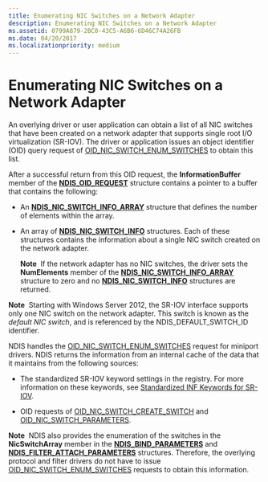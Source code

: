 ```yaml
---
title: Enumerating NIC Switches on a Network Adapter
description: Enumerating NIC Switches on a Network Adapter
ms.assetid: 0799A879-2BC0-43C5-A6B6-6D46C74A26FB
ms.date: 04/20/2017
ms.localizationpriority: medium
---
```


# Enumerating NIC Switches on a Network Adapter


An overlying driver or user application can obtain a list of all NIC switches that have been created on a network adapter that supports single root I/O virtualization (SR-IOV). The driver or application issues an object identifier (OID) query request of [OID\_NIC\_SWITCH\_ENUM\_SWITCHES](https://docs.microsoft.com/windows-hardware/drivers/network/oid-nic-switch-enum-switches) to obtain this list.

After a successful return from this OID request, the **InformationBuffer** member of the [**NDIS\_OID\_REQUEST**](https://docs.microsoft.com/windows-hardware/drivers/ddi/ndis/ns-ndis-_ndis_oid_request) structure contains a pointer to a buffer that contains the following:

-   An [**NDIS\_NIC\_SWITCH\_INFO\_ARRAY**](https://docs.microsoft.com/windows-hardware/drivers/ddi/ntddndis/ns-ntddndis-_ndis_nic_switch_delete_vport_parameters) structure that defines the number of elements within the array.

-   An array of [**NDIS\_NIC\_SWITCH\_INFO**](https://docs.microsoft.com/windows-hardware/drivers/ddi/ntddndis/ns-ntddndis-_ndis_nic_switch_info) structures. Each of these structures contains the information about a single NIC switch created on the network adapter.

    **Note**  If the network adapter has no NIC switches, the driver sets the **NumElements** member of the [**NDIS\_NIC\_SWITCH\_INFO\_ARRAY**](https://docs.microsoft.com/windows-hardware/drivers/ddi/ntddndis/ns-ntddndis-_ndis_nic_switch_delete_vport_parameters) structure to zero and no [**NDIS\_NIC\_SWITCH\_INFO**](https://docs.microsoft.com/windows-hardware/drivers/ddi/ntddndis/ns-ntddndis-_ndis_nic_switch_info) structures are returned.

     

**Note**  Starting with Windows Server 2012, the SR-IOV interface supports only one NIC switch on the network adapter. This switch is known as the *default NIC switch*, and is referenced by the NDIS\_DEFAULT\_SWITCH\_ID identifier.

 

NDIS handles the [OID\_NIC\_SWITCH\_ENUM\_SWITCHES](https://docs.microsoft.com/windows-hardware/drivers/network/oid-nic-switch-enum-switches) request for miniport drivers. NDIS returns the information from an internal cache of the data that it maintains from the following sources:

-   The standardized SR-IOV keyword settings in the registry. For more information on these keywords, see [Standardized INF Keywords for SR-IOV](standardized-inf-keywords-for-sr-iov.md).

-   OID requests of [OID\_NIC\_SWITCH\_CREATE\_SWITCH](https://docs.microsoft.com/windows-hardware/drivers/network/oid-nic-switch-create-switch) and [OID\_NIC\_SWITCH\_PARAMETERS](https://docs.microsoft.com/windows-hardware/drivers/network/oid-nic-switch-parameters).

**Note**  NDIS also provides the enumeration of the switches in the **NicSwitchArray** member in the [**NDIS\_BIND\_PARAMETERS**](https://docs.microsoft.com/windows-hardware/drivers/ddi/ndis/ns-ndis-_ndis_bind_parameters) and [**NDIS\_FILTER\_ATTACH\_PARAMETERS**](https://docs.microsoft.com/windows-hardware/drivers/ddi/ndis/ns-ndis-_ndis_filter_attach_parameters) structures. Therefore, the overlying protocol and filter drivers do not have to issue [OID\_NIC\_SWITCH\_ENUM\_SWITCHES](https://docs.microsoft.com/windows-hardware/drivers/network/oid-nic-switch-enum-switches) requests to obtain this information.

 

 

 





